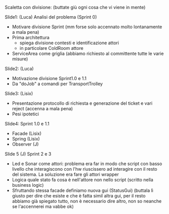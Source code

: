 Scaletta con divisione: 
(buttate giù ogni cosa che vi viene in mente)

Slide1:  (Luca)
Analisi del problema (Sprint 0)
- Motivare divisione Sprint (mm forse solo accennato molto lontanamente a mala pena)
- Prima architettura
	- spiega divisione contesti e identificazione attori
	- in particolare ColdRoom attore
- ServiceArea come griglia (abbiamo richiesto al committente tutte le varie misure)

Slide2: (Luca)
- Motivazione divisione Sprint1.0 e 1.1
- Da "doJob" a comandi per TransportTrolley

Slide3: (Lisix)
- Presentazione protocollo di richiesta e generazione del ticket e vari reject (accenna a mala pena)
- Pesi ipotetici

Slide4:
Sprint 1.0 e 1.1
- Facade (Lisix)
- Spring (Lisix)
- Observer (J)

Slide 5 (J)
Sprint 2 e 3
- Led e Sonar come attori: problema era far in modo che script con basso livello che interagiscono con l'hw riuscissero ad interagire con il resto del sistema. La soluzione era fare gli attori wrapper
- Logica quale stato fa cosa è nell'attore non nello script (scritto nella business logic)
- Sfruttando stessa facade definiamo nuova gui (StatusGui) (buttala lì giusto per dire che esiste e che è fatta simil altra gui, per il resto abbiamo già spiegato tutto, non è necessario dire altro, non so neanche se l'accennerei ma vabbe ok)

